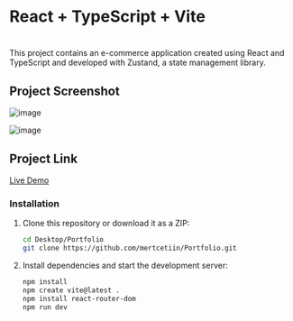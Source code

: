 # React + TypeScript + Vite

# 

This project contains an e-commerce application created using React and TypeScript and developed with Zustand, a state management library.

## Project Screenshot

![image]()

![image]()


## Project Link

[Live Demo]()


### Installation

1. Clone this repository or download it as a ZIP:

   ```bash
   cd Desktop/Portfolio
   git clone https://github.com/mertcetiin/Portfolio.git

2. Install dependencies and start the development server:

   ```bash
   npm install
   npm create vite@latest .
   npm install react-router-dom
   npm run dev
